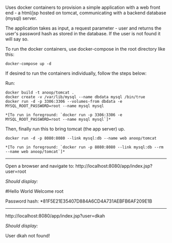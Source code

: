 Uses docker containers to provision a simple application with a web front end - a html/jsp hosted on tomcat, communicating with a backend database (mysql) server. 

The application takes as input, a request parameter - user and returns the user's password hash as stored in the database. If the user is not found it will say so.

To run the docker containers, use docker-compose in the root directory like this:
```
docker-compose up -d
```

If desired to run the containers individually, follow the steps below:

Run:
```
docker build -t anoop/tomcat .
docker create -v /var/lib/mysql --name dbdata mysql /bin/true
docker run -d -p 3306:3306 --volumes-from dbdata -e MYSQL_ROOT_PASSWORD=root --name mysql mysql
```
	*[To run in foreground: `docker run -p 3306:3306 -e MYSQL_ROOT_PASSWORD=root --name mysql mysql`]*

Then, finally run this to bring tomcat (the app server) up.
```
docker run -d -p 8080:8080 --link mysql:db --name web anoop/tomcat
```
	*[To run in foreground: `docker run -p 8080:8080 --link mysql:db --rm --name web anoop/tomcat`]*

-----------------------------------------------------------------
Open a browser and navigate to:
http://localhost:8080/app/index.jsp?user=root

*Should display:*

#Hello World
Welcome root 

Password hash: *81F5E21E35407D884A6CD4A731AEBFB6AF209E1B

-----------------------------------------------------------------
http://localhost:8080/app/index.jsp?user=dkah

*Should display:*

User dkah not found!
